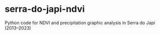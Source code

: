 # serra-do-japi-ndvi
Python code for NDVI and precipitation graphic analysis in Serra do Japi (2013–2023)
